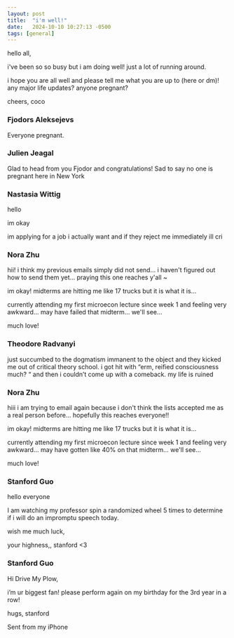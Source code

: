 ```yaml
---
layout: post
title:  "i'm well!"
date:   2024-10-10 10:27:13 -0500
tags: [general]
---
```

hello all,

i've been so so busy but i am doing well! just a lot of running around.

i hope you are all well and please tell me what you are up to (here or dm)!
any major life updates? anyone pregnant?

cheers,
coco

### Fjodors Aleksejevs
Everyone pregnant.
### Julien Jeagal
Glad to head from you Fjodor and congratulations! Sad to say no one is pregnant here in New York

### Nastasia Wittig
hello 

im okay

im applying for a job i actually want and if they reject me immediately ill cri
### Nora Zhu
hii! i think my previous emails simply did not send... i haven't figured out how to send them yet... praying this one reaches y'all ~

im okay! midterms are hitting me like 17 trucks but it is what it is...

currently attending my first microecon lecture since week 1 and feeling very awkward... may have failed that midterm... we'll see...

much love!

### Theodore Radvanyi
just succumbed to the dogmatism immanent to the object and they kicked me out of critical theory school. i got hit with “erm, reified consciousness much? “ and then i couldn’t come up with  a comeback. my life is ruined 
### Nora Zhu
hiii i am trying to email again because i don't think the lists accepted me as a real person before... hopefully this reaches everyone!!

im okay! midterms are hitting me like 17 trucks but it is what it is...

currently attending my first microecon lecture since week 1 and feeling very awkward... may have gotten like 40% on that midterm... we'll see...

much love!
### Stanford Guo
hello everyone

I am watching my professor spin a randomized wheel 5 times to determine if i will do an impromptu speech today.

wish me much luck,

your highness,,
stanford <3

### Stanford Guo
Hi Drive My Plow,


i’m ur biggest fan! please perform again on my birthday for the 3rd year in a
row!

hugs,
stanford

Sent from my iPhone





